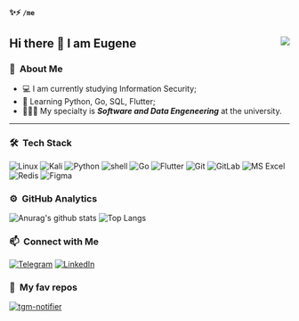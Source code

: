 #### ✨⚡ ```/me```
## Hi there 👋 I am Eugene <img align="right" src="https://komarev.com/ghpvc/?username=Smash7&color=003153">
### 🐣 &nbsp;About Me

- 💻 I am currently studying Information Security;
- 🌱 Learning Python, Go, SQL, Flutter; 
- 👨🏼‍💻 My specialty is ***Software and Data Engeneering*** at the university.

---

### 🛠 &nbsp;Tech Stack
![Linux](https://img.shields.io/badge/Linux-FCC624?style=for-the-badge&logo=linux&logoColor=black)
![Kali](https://img.shields.io/badge/Kali-268BEE?style=for-the-badge&logo=kalilinux&logoColor=white)
![Python](https://img.shields.io/badge/Python-14354C?style=for-the-badge&logo=python&logoColor=white)
![shell](https://img.shields.io/badge/Shell_Script-121011?style=for-the-badge&logo=gnu-bash&logoColor=white)
![Go](https://img.shields.io/badge/go-%2300ADD8.svg?style=for-the-badge&logo=go&logoColor=white)
![Flutter](https://img.shields.io/badge/Flutter-%2302569B.svg?style=for-the-badge&logo=Flutter&logoColor=white)
![Git](https://img.shields.io/badge/Git-F05032?style=for-the-badge&logo=git&logoColor=white)
![GitLab](https://img.shields.io/badge/gitlab-%23181717.svg?style=for-the-badge&logo=gitlab&logoColor=white)
![MS Excel](https://img.shields.io/badge/Microsoft_excel-115C34?style=for-the-badge&logo=microsoft-excel&logoColor=white)
![Redis](https://img.shields.io/badge/redis-%23DD0031.svg?style=for-the-badge&logo=redis&logoColor=white)
![Figma](https://img.shields.io/badge/figma-%23F24E1E.svg?style=for-the-badge&logo=figma&logoColor=white)



### ⚙️ &nbsp;GitHub Analytics
![Anurag's github stats](https://github-readme-stats.vercel.app/api?username=Smash7&hide_border=true&theme=radical&hide=prs,issues&show_icons=true)
![Top Langs](https://github-readme-stats.vercel.app/api/top-langs/?username=Smash7&layout=compact&exclude_repo=Smash7.github.io&hide_border=true&theme=radical)



### 📫 &nbsp;Connect with Me
[![Telegram](https://img.shields.io/badge/Telegram-2cb6e0?style=for-the-badge&logo=telegram&logoColor=white)](https://t.me/Smash37)
[![LinkedIn](https://img.shields.io/badge/linkedin-%230077B5.svg?style=for-the-badge&logo=linkedin&logoColor=white)](https://www.linkedin.com/in/eugene-martynov/)



### 💛 &nbsp;My fav repos
[![tgm-notifier](https://github-readme-stats.vercel.app/api/pin/?username=Smash7&repo=Lerning-Codecademy-Python&show_icons=true&include_all_commits=true&hide_border=true&theme=radical&show_owner=true)](https://github.com/Smash7/Lerning-Codecademy-Python)
